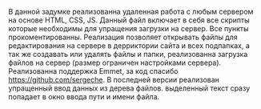 В данной задумке реализованна удаленная работа с любым сервером на основе HTML, CSS, JS. 
Данный файл включает в себя все скрипты которые необходимы для упращения загрузки на сервер.
Все пункты прокоментированны.
Реализация позволяет открывать файлы для редактирования на сервере в дерриктории сайта и всех подпапках, 
а так же создавать или удалять файлы и папки, реализованна загрузка файлов на сервер (размер ограничен настройками сервера).
Реализованна поддержка Emmet, за код спасибо https://github.com/sergeche.
В последней версии реализован упращенный ввод данных из дерева файлов. выделенный текст сразу попадает в окно ввода пути и имени файла.
